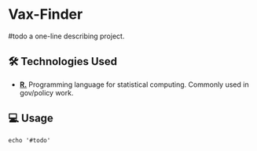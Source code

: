 # Vax-Finder

#todo a one-line describing project.

## :hammer_and_wrench: Technologies Used

- [**R.**][r] Programming language for statistical computing. Commonly used in gov/policy work.

## :computer: Usage

```
echo '#todo'
```

<!-- Links -->
   [r]: https://www.r-project.org/about.html
